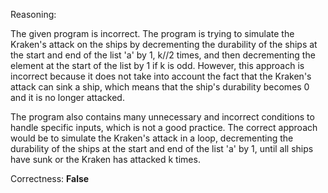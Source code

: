 Reasoning: 

The given program is incorrect. The program is trying to simulate the Kraken's attack on the ships by decrementing the durability of the ships at the start and end of the list 'a' by 1, k//2 times, and then decrementing the element at the start of the list by 1 if k is odd. However, this approach is incorrect because it does not take into account the fact that the Kraken's attack can sink a ship, which means that the ship's durability becomes 0 and it is no longer attacked.

The program also contains many unnecessary and incorrect conditions to handle specific inputs, which is not a good practice. The correct approach would be to simulate the Kraken's attack in a loop, decrementing the durability of the ships at the start and end of the list 'a' by 1, until all ships have sunk or the Kraken has attacked k times.

Correctness: **False**